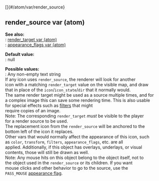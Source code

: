 []{#/atom/var/render_source}    
## render_source var (atom)    
**See also:**    
:   [render_target var (atom)](/ref/atom/var/render_target.md)    
:   [appearance_flags var (atom)](/ref/atom/var/appearance_flags.md)    
<!-- -->    
**Default value:**    
:   null    
<!-- -->    
**Possible values:**    
:   Any non-empty text string    
If any icon uses `render_source`, the renderer will look for another    
icon with a matching `render_target` value on the visible map, and draw    
that in place of the `icon`/`icon_state`/`dir` that it normally would.    
The same render target might be used as a source multiple times, and for    
a complex image this can save some rendering time. This is also usable    
for special effects such as [filters](/ref/%7Bnotes%7D/filters.md) that might    
require copies of an image.    
Note: The corresponding `render_target` *must* be visible to the player    
for a render source to be used.    
The replacement icon from the `render_source` will be anchored to the    
bottom left of the icon it replaces.    
Other vars that would normally affect the appearance of this icon, such    
as `color`, `transform`, `filters`, `appearance_flags`, etc. are all    
applied. Additionally, if this object has overlays, underlays, or visual    
contents, those will still be drawn as well.    
Note: Any mouse hits on this object belong to the object itself, not to    
the object used in the `render_source` or its children. If you want    
mouse clicks and other behavior to go to the source, use the    
`PASS_MOUSE` [appearance flag](/ref/atom/var/appearance_flags.md).  